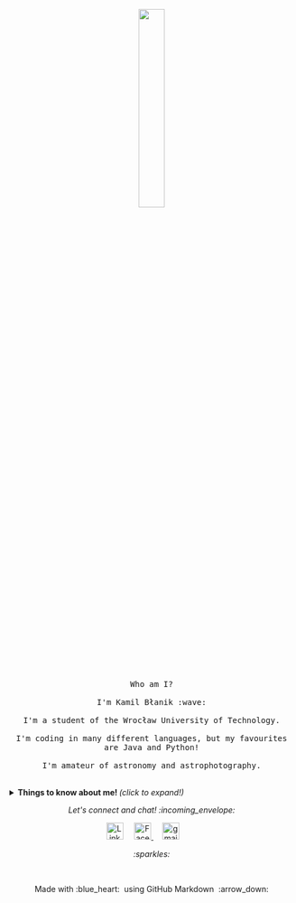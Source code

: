 <p align="center">
  <img src="https://media.giphy.com/media/MeJgB3yMMwIaHmKD4z/giphy.gif" width="30%">
  <br><br>
  <samp>
    Who am I?
    <br><br>
    I'm Kamil Błanik :wave:
    <br><br>
    I'm a student of the Wrocław University of Technology.
    <br><br>
    I'm coding in many different languages, but my favourites are Java and Python!
    <br><br>
    I'm amateur of astronomy and astrophotography.
  </samp>
</p>

<br>

<details>
  <summary> <b> Things to know about me! </b> <i>(click to expand!)</i> </summary>
  
  <br>
  <p align="center">
  <a href="https://github.com/Kadragow/">
  <img src="https://github-readme-stats.anuraghazra1.vercel.app/api/top-langs/?username=kadragow&layout=compact&theme=tokyonight" alt="My stats" />
  </a>
  [![Github Stats By Anurag](https://github-readme-stats.vercel.app/api?username=kadragow&show_icons=true&title_color=fff&icon_color=79ff97&text_color=9f9f9f&bg_color=151515)](https://github.com/anuraghazra/github-readme-stats)
  <p>

---

### - Languages and Tools...

<p align="center">

  <img src="https://img.icons8.com/color/48/000000/java-coffee-cup-logo.png" alt="java" style="vertical-align:top; margin:4px">
  <img src="https://img.icons8.com/color/48/000000/python.png" alt="python" style="vertical-align:top; margin:4px">
  <img src="https://img.icons8.com/color/48/000000/c-sharp-logo.png" alt="csharp" style="vertical-align:top; margin:4px">
  <img src="https://img.icons8.com/color/48/000000/javascript-logo-1.png" alt="js" style="vertical-align:top; margin:4px">
  <img src="https://img.icons8.com/color/48/000000/html-5.png" alt="html" style="vertical-align:top; margin:4px">
  <img src="https://img.icons8.com/color/48/000000/css3.png" alt="css" style="vertical-align:top; margin:4px">
  <img src="https://img.icons8.com/color/48/000000/spring-logo.png" alt="springboot" style="vertical-align:top; margin:4px">
  <img src="https://img.icons8.com/color/48/000000/angularjs.png" alt="angular" style="vertical-align:top; margin:4px">
  <img src="https://img.icons8.com/color/48/000000/intellij-idea.png" alt="intellij" style="vertical-align:top; margin:4px">
  <img src="https://img.icons8.com/color/48/000000/visual-studio.png" alt="vs2019" style="vertical-align:top; margin:4px">
  <img src="https://img.icons8.com/fluent/48/000000/visual-studio-code-2019.png" alt="vscode" style="vertical-align:top; margin:4px">
  <img src="https://img.icons8.com/color/48/000000/pycharm.png" alt="pycharm" style="vertical-align:top; margin:4px">

---

</p>

### - I'm currently...

- Improving my web skills.
- Learning to develop web app.
- Learning TypeScript (JavaScript aswell) with Angular.
- Learning to create nice looking modern web page...
- ... and trying to improve my sense of aesthetics :no_mouth:.

---

</details>

<p align="center"> 
  <i> Let's connect and chat! :incoming_envelope: </i>
</p>

<p align="center">
  <a href="https://www.linkedin.com/in/kamil-blanik/"><img src="https://img.icons8.com/cute-clipart/64/000000/linkedin.png" width="30px" alt="LinkedIn"></a> &nbsp; &nbsp;
  <a href="https://www.facebook.com/kamil.lukasz.blanik"> <img src="https://img.icons8.com/cute-clipart/64/000000/facebook-new.png" width="30px" alt="Facebook">     </a> &nbsp; &nbsp;
  <a href="kamil.lukasz.blanik@gmail.com"><img src="https://img.icons8.com/ios-filled/50/000000/important-mail.png" width="30px" alt="gmail"></a> &nbsp; &nbsp;
 &nbsp; &nbsp;
</p>

<p align="center">
  <i> :sparkles: </i>
</p>

<br>

<p align="center">
  Made with :blue_heart: &nbsp;using GitHub Markdown &nbsp;:arrow_down:
</p>